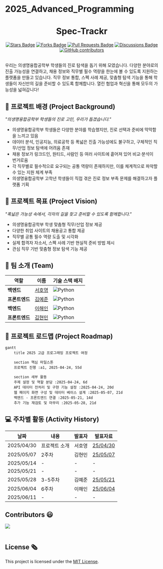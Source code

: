 # 2025_Advanced_Programming

<h1 align="center"> Spec-Trackr </h1>

<div align="center">
<a href="https://github.com/khyeonm/2025_Advanced_Programming/stargazers"><img src="https://img.shields.io/github/stars/khyeonm/2025_Advanced_Programming" alt="Stars Badge"/></a>
<a href="https://github.com/khyeonm/2025_Advanced_Programming/network/members"><img src="https://img.shields.io/github/forks/khyeonm/2025_Advanced_Programming" alt="Forks Badge"/></a>
<a href="https://github.com/khyeonm/2025_Advanced_Programming/pulls"><img src="https://img.shields.io/github/issues-pr/khyeonm/2025_Advanced_Programming" alt="Pull Requests Badge"/></a>
<a href="https://github.com/khyeonm/2025_Advanced_Programming/discussions"><img src="https://img.shields.io/github/discussions/khyeonm/2025_Advanced_Programming" alt="Discussions Badge"/></a>
<a href="https://github.com/khyeonm/2025_Advanced_Programming/graphs/contributors"><img alt="GitHub contributors" src="https://img.shields.io/github/contributors/khyeonm/2025_Advanced_Programming?color=2b9348"></a>
</div>
<br>

<!-- sheilds: https://shields.io/ -->
<!-- hits badge: https://hits.seeyoufarm.com/ -->

우리는 의생명융합공학부 학생들의 진로 탐색을 돕기 위해 모였습니다.
다양한 분야로의 진출 가능성을 연결하고, 채용 정보와 직무별 필수 역량을 한눈에 볼 수 있도록 지원하는 플랫폼을 만들고 있습니다.
직무 정보 통합, 스펙 사례 제공, 맞춤형 탐색 기능을 통해 학생들이 자신만의 길을 준비할 수 있도록 함께합니다.
열린 협업과 혁신을 통해 모두의 가능성을 넓혀갑니다!


## 🌟 프로젝트 배경 (Project Background)
_"의생명융합공학부 학생들의 진로 고민, 우리가 돕겠습니다."_
- 의생명융합공학부 학생들은 다양한 분야를 학습했지만, 진로 선택과 준비에 막막함을 느끼고 있음
- 데이터 분석, 인공지능, 의료공학 등 폭넓은 진출 가능성에도 불구하고, 구체적인 직무/산업 정보 탐색에 어려움 존재
- 채용 정보가 링크드인, 원티드, 사람인 등 여러 사이트에 흩어져 있어 비교·분석이 번거로움
- 각 직무별로 필수적으로 요구되는 공통 역량이 존재하지만, 이를 체계적으로 파악할 수 있는 지원 체계 부족
- 의생명융합공학부 고학년 학생들이 직접 겪은 진로 정보 부족 문제를 해결하고자 플랫폼 기획

## 🌟 프로젝트 목표 (Project Vision)
_"폭넓은 가능성 속에서, 각자의 길을 찾고 준비할 수 있도록 함께합니다."_
- 의생명융합공학부 학생 맞춤형 직무/산업 정보 제공
- 다양한 취업 사이트의 채용공고 통합 제공
- 직무별 공통 필수 역량 도출 및 시각화
- 실제 합격자 자소서, 스펙 사례 기반 현실적 준비 방법 제시
- 관심 직무 기반 맞춤형 정보 탐색 기능 제공


## 🧑 팀 소개 (Team)

| 역할          | 이름 |  기술 스택 배지                         |                           
|---------------|------|---------------------------------------------------------------------------------------------------------------|
| **백엔드** | [서호영]( ) | ![Python](https://img.shields.io/badge/python-3670A0?style=for-the-badge&logo=python&logoColor=ffdd54)  |
| **프론트엔드** | [김예준](https://www.linkedin.com/in/ye-jun-kim-yerdy) | ![Python](https://img.shields.io/badge/python-3670A0?style=for-the-badge&logo=python&logoColor=ffdd54)  |
| **백엔드** | [이해인]( ) | ![Python](https://img.shields.io/badge/python-3670A0?style=for-the-badge&logo=python&logoColor=ffdd54)   |
| **프론트엔드** | [김현민]( ) | ![Python](https://img.shields.io/badge/python-3670A0?style=for-the-badge&logo=python&logoColor=ffdd54)   |



## 🚀 프로젝트 로드맵 (Project Roadmap)
```mermaid
gantt
    title 2025 고급 프로그래밍 프로젝트 여정

    section 핵심 마일스톤
    프로젝트 진행 :a1, 2025-04-24, 55d
    
    section 새부 활동
    주제 설정 및 역할 분담 :2025-04-24, 6d
    API 데이터 전처리 및 구현 기능 설정 :2025-04-24, 20d
    웹 페이지 화면 구성 및 데이터 베이스 설계 :2025-05-07, 21d
    백엔드 - 프론트엔드 연결 :2025-05-21, 14d
    추가 기능 재검토 및 마무리 :2025-05-28, 21d

```

## 💻 주차별 활동 (Activity History)

| 날짜 | 내용 | 발표자 | 발표자료 |
| -------- | -------- | ---- | --- | 
| 2025/04/30 | 프로젝트 소개 | 서호영 | [25/04/30](https://pusanackr-my.sharepoint.com/:p:/g/personal/haein1012_pusan_ac_kr/EaLw18OsvHxErTauA2G-gqMBW8-u26Zwrk3SYRkAFCfdXQ?e=Tsu63M)|
| 2025/05/07 | 2주차  | 김현민 |  [25/05/07](https://pusanackr-my.sharepoint.com/:p:/g/personal/haein1012_pusan_ac_kr/Ea4hJRmxTi5DgY5dMcaGs3QBbcgjHheu53vweCHI4rydRQ) |
| 2025/05/14 | - | - |  - |
| 2025/05/21 | - | - | -  |
| 2025/05/28 | 3-5주차 | 김예준 | [25/05/21](https://pusanackr-my.sharepoint.com/:p:/g/personal/haein1012_pusan_ac_kr/EeO-PUyPaddDrsQ9LwEOr8cBUkAVRRCymfRxqk8n6lNB0Q?e=IcFPFO) |
| 2025/06/04 | 6주차 | 이해인 | [25/06/04](https://pusanackr-my.sharepoint.com/:p:/g/personal/haein1012_pusan_ac_kr/Ebd1e-u86-hMo0Rop_Lx58sBEUq8yqvExVrlr6g5aHqFhQ?e=wL39gb) |
| 2025/06/11 |- |  - | -|


<h2>Contributors 😃</h2>
<a href="https://github.com/khyeonm/2025_Advanced_Programming/graphs/contributors">
  <img src="https://contrib.rocks/image?repo=khyeonm/2025_Advanced_Programming" />
</a>
<br><br>

<h2>License 🗞</h2>

This project is licensed under the [MIT License](https://opensource.org/licenses/MIT).
